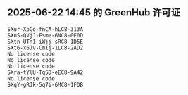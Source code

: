 ## 2025-06-22 14:45 的 GreenHub 许可证
```
SXur-XbCo-fnCA-hLC8-313A
SXuS-QVjJ-Fsme-6NC8-0E0D
SXtn-UTn1-iWjj-sRC8-1D5E
SXt6-x6Jv-CmIj-1LC8-2AD2
No license code
No license code
No license code
SXra-tYlU-TqSD-eEC8-9A42
No license code
SXqY-gRJk-5q7i-6MC8-1FDB
```
